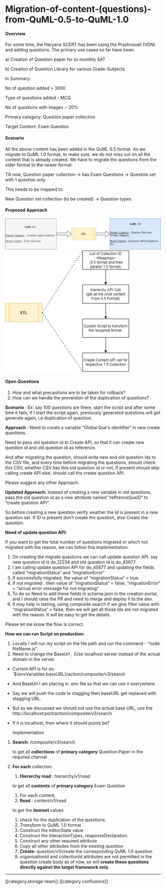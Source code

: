 # Migration-of-content-(questions)-from-QuML-0.5-to-QuML-1.0

#### Overview

For some time, the Haryana SCERT has been using the Prashnavali (VDN) and adding questions. The primary use cases so far have been:

a) Creation of Question paper for bi-monthly SAT

b) Creation of Question Library for various Grade-Subjects

In Summary:

No of question added > 3000

Type of questions added - MCQ

No of questions with images \~ 20%

Primary category: Question paper collection

Target Content: Exam Question

#### Scenario

All the above content has been added in the QuML 0.5 format. As we migrate to QuML 1.0 format, to make sure, we do not miss out on all the content that is already created. We have to migrate the questions from the older format to the newer format.

Till now, Question paper collection → has Exam Questions → Question set with 1 question only

This needs to be mapped to:

New Question set collection (to be created) → Question types

#### Proposed Approach

![](<../../../../.gitbook/assets/Question Migration.png>) ![](../../../../.gitbook/assets/ETL.png)

#### Open Questions

1. How and what precautions are to be taken for rollback?
2. How can we handle the prevention of the duplication of questions?

**Scenario** : Ex: say 100 questions are there, start the script and after some time it fails, if I start the script again, previously generated questions will get generate again, i.e duplication of question.

**Approach** : Need to create a variable “Global Que's identifier“ in new create questions.

Need to pass old question id to Create API, so that it can create new question id and old question id as reference.

And after migrating the question, should write new and old question ids to the CSV file, and every time before migrating the questions, should check this CSV, whether CSV has this old question id or not, If present should skip calling create API else, should call the create question API.

Please suggest any other Approach.

**Updated Approach:** Instead of creating a new variable in old questions, pass the old question id as a new attribute named “reffrenceQueID“ to “create question API“.

So before creating a new question verify weather the Id is present in a new question set. If ID is present don’t create the question, else Create the question.

**Need of update question API:**

If you want to get the total number of questions migrated or which not migrated with the reason, we can follow this implementation.

1. On creating the migrate questions we can call update question API. say new question id is do\_12234 and old question id is do\_45677.
2. I am calling update question API for do\_45677 and updating the fields called “migrationStatus“ and “migrationError“
3. If successfully migrated, the value of “migrationStatus“ = true.
4. If not migrated , then value of “migrationStatus“ = false, “migrationError“ = “actual error message for not migrating“
5. To do so Need to add these fields in schema.json in the creation portal, and I should raise the PR and need to merge and deploy it to the dev.
6. It may help in testing, using composite search if we give filter value with “migrationStatus“ = false, then we will get all those ids are not migrated with the reason. It will be easy to get the details.

Please let me know the flow is correct.

**How we can run Script on production:**

1. Locally I will run my script on the file path and run the command - “node fileName.js“.
2. Need to change the BaseUrl , (Use localhost server instead of the actual domain in the server.

* Current API is for ex: \`${envVariables.baseURL}/action/composite/v3/search
* And BaseUrl I am placing in .env file so that we can use it everywhere.
* Say we will push the code to stagging then baseURL get replaced with stagging URL.
* But as we discussed we should not use the actual base URL, use the http://localhost:port/action/composite/v3/search
*   If it is localhost, then where it should points be?

    Implementation

1.  **Search:** /composite/v3/search

    to get all **collections** of **primary category** Question Paper in the required channel
2.  **For each** collection

    1. **Hierarchy read** : hierarchy/v1/read

    to get all **contents** of **primary category** Exam Question

    1. For each content,
    2. **Read** : content/v1/read

    to get the **itemset** values

    1. check for the duplication of the questions.
    2. _Transform_ to QuML 1.0 format
    3. Construct the editorState value
    4. Construct the interactionTypes, responseDeclaration
    5. Construct any other required attribute
    6. Copy all other attributes from the existing question
    7. **Create:** question/v1/create the corresponding QuML 1.0 question
    8. organisationId and collectionId attributes are not permitted in the question create body as of now, so will **create these questions directly against the target framework only** .

***

\[\[category.storage-team]] \[\[category.confluence]]
